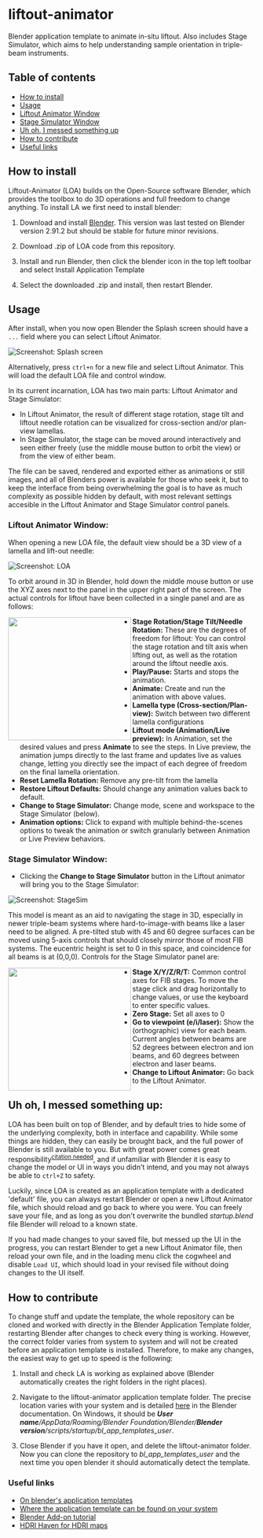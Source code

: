 # liftout-animator
Blender application template to animate in-situ liftout. Also includes Stage Simulator, which aims to help understanding sample orientation in triple-beam instruments.

## Table of contents
* [How to install](#how-to-install)
* [Usage](#usage)
* [Liftout Animator Window](#liftout-animator-window)
* [Stage Simulator Window](#stage-simulator-window)
* [Uh oh, I messed something up](#uh-oh-i-messed-something-up)
* [How to contribute](#how-to-contribute)
* [Useful links](#useful-links)

## How to install

Liftout-Animator (LOA) builds on the Open-Source software Blender, which provides the toolbox to do 3D operations and full freedom to change anything. To install LA we first need to install blender:

1. Download and install [Blender](https://www.blender.org/download/). This version was last tested on Blender version 2.91.2 but should be stable for future minor revisions.

2. Download .zip of LOA code from this repository.

3. Install and run Blender, then click the blender icon in the top left toolbar and select Install Application Template

4. Select the downloaded .zip and install, then restart Blender.

## Usage

After install, when you now open Blender the Splash screen should have a `...` field where you can select Liftout Animator.

![Screenshot: Splash screen](/doc_screenshots/doc_splash1.jpg?raw=true "Splash screen")

Alternatively, press `ctrl+n` for a new file and select Liftout Animator. This will load the default LOA file and control window.

In its current incarnation, LOA has two main parts: Liftout Animator and Stage Simulator:
 - In Liftout Animator, the result of different stage rotation, stage tilt and liftout needle rotation can be visualized for cross-section and/or plan-view lamellas.
 - In Stage Simulator, the stage can be moved around interactively and seen either freely (use the middle mouse button to orbit the view) or from the view of either beam.

The file can be saved, rendered and exported either as animations or still images, and all of Blenders power is available for those who seek it, but to keep the interface from being overwhelming the goal is to have as much complexity as possible hidden by default, with most relevant settings accesible in the Liftout Animator and Stage Simulator control panels.

### Liftout Animator Window:

When opening a new LOA file, the default view should be a 3D view of a lamella and lift-out needle:

![Screenshot: LOA](/doc_screenshots/doc_loa1.jpg?raw=true "LOA 1")

To orbit around in 3D in Blender, hold down the middle mouse button or use the XYZ axes next to the panel in the upper right part of the screen. The actual controls for liftout have been collected in a single panel and are as follows:

<img align="left" width="250" src="/doc_screenshots/doc_loa2.jpg">

 - __Stage Rotation/Stage Tilt/Needle Rotation:__ These are the degrees of freedom for liftout: You can control the stage rotation and tilt axis when lifting out, as well as the rotation around the liftout needle axis.
 - __Play/Pause:__ Starts and stops the animation.
 - __Animate:__ Create and run the animation with above values.
 - __Lamella type (Cross-section/Plan-view):__ Switch between two different lamella configurations
 - __Liftout mode (Animation/Live preview):__ In Animation, set the desired values and press __Animate__ to see the steps. In Live preview, the animation jumps directly to the last frame and updates live as values change, letting you directly see the impact of each degree of freedom on the final lamella orientation.
 - __Reset Lamella Rotation:__ Remove any pre-tilt from the lamella
 - __Restore Liftout Defaults:__ Should change any animation values back to default.
 - __Change to Stage Simulator:__ Change mode, scene and workspace to the Stage Simulator (below).
 - __Animation options:__ Click to expand with multiple behind-the-scenes options to tweak the animation or switch granularly between Animation or Live Preview behaviors.

### Stage Simulator Window:

- Clicking the __Change to Stage Simulator__ button in the Liftout animator will bring you to the Stage Simulator:

![Screenshot: StageSim](/doc_screenshots/doc_stagesim1.jpg?raw=true "StageSim 1")

This model is meant as an aid to navigating the stage in 3D, especially in newer triple-beam systems where hard-to-image-with beams like a laser need to be aligned. A pre-tilted stub with 45 and 60 degree surfaces can be moved using 5-axis controls that should closely mirror those of most FIB systems. The eucentric height is set to 0 in this space, and coincidence for all beams is at (0,0,0). Controls for the Stage Simulator panel are:

<img align="left" width="250" src="/doc_screenshots/doc_stagesim2.jpg">

- __Stage X/Y/Z/R/T:__ Common control axes for FIB stages. To move the stage click and drag horizontally to change values, or use the keyboard to enter specific values.
- __Zero Stage:__ Set all axes to 0
- __Go to viewpoint (e/i/laser):__ Show the (orthographic) view for each beam. Current angles between beams are 52 degrees between electron and ion beams, and 60 degrees between electron and laser beams.
- __Change to Liftout Animator:__ Go back to the Liftout Animator.

## Uh oh, I messed something up:

LOA has been built on top of Blender, and by default tries to hide some of the underlying complexity, both in interface and capability. While some things are hidden, they can easily be brought back, and the full power of Blender is still available to you. But with great power comes great responsibility<sup>[citation needed](https://www.explainxkcd.com/wiki/index.php/285:_Wikipedian_Protester)</sup>, and if unfamiliar with Blender it is easy to change the model or UI in ways you didn't intend, and you may not always be able to `ctrl+Z` to safety.

Luckily, since LOA is created as an application template with a dedicated 'default' file, you can always restart Blender or open a new Liftout Animator file, which should reload and go back to where you were. You can freely save your file, and as long as you don't overwrite the bundled *startup.blend* file Blender will reload to a known state.

If you had made changes to your saved file, but messed up the UI in the progress, you can restart Blender to get a new Liftout Animator file, then reload your own file, and in the loading menu click the cogwheel and disable `Load UI`, which should load in your revised file without doing changes to the UI itself.

## How to contribute

To change stuff and update the template, the whole repository can be cloned and worked with directly in the Blender Application Template folder, restarting Blender after changes to check every thing is working. However, the correct folder varies from system to system and will not be created before an application template is installed. Therefore, to make any changes, the easiest way to get up to speed is the following:

1. Install and check LA is working as explained above (Blender automatically creates the right folders in the right places).

2. Navigate to the liftout-animator application template folder. The precise location varies with your system and is detailed [here](https://docs.blender.org/manual/en/latest/advanced/app_templates.html) in the Blender documentation. On Windows, it should be *__User name__/AppData/Roaming/Blender Foundation/Blender/__Blender version__/scripts/startup/bl_app_templates_user*.

3. Close Blender if you have it open, and delete the liftout-animator folder. Now you can clone the repository to *bl_app_templates_user* and the next time you open blender it should automatically detect the template.

### Useful links

 - [On blender's application templates](https://docs.blender.org/manual/en/latest/advanced/app_templates.html)
 - [Where the application template can be found on your system](https://docs.blender.org/manual/en/latest/advanced/blender_directory_layout.html#blender-directory-layout)
 - [Blender Add-on tutorial](https://docs.blender.org/manual/en/latest/advanced/app_templates.html)
 - [HDRI Haven for HDRI maps](https://hdrihaven.com/)


